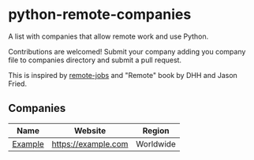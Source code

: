 # python-remote-companies

A list with companies that allow remote work and use Python.

Contributions are welcomed! Submit your company adding you company file to
companies directory and submit a pull request.

This is inspired by [remote-jobs](https://github.com/jessicard/remote-jobs) and "Remote" book by DHH and Jason Fried.

## Companies

Name | Website | Region
------------ | ------- | -------
[Example](/companies/example.md) | https://example.com | Worldwide
